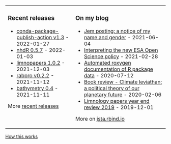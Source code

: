 
<table><tr><td valign="top">

### Recent releases
<!-- recent_releases starts -->
* [conda-package-publish-action v1.3](https://github.com/jsta/conda-package-publish-action/releases/tag/v1.3) - 2022-01-27
* [nhdR 0.5.7](https://github.com/jsta/nhdR/releases/tag/0.5.7) - 2022-01-03
* [limnopapers 1.0.2](https://github.com/limnopapers/limnopapers/releases/tag/1.0.2) - 2021-12-03
* [rabpro v0.2.2](https://github.com/VeinsOfTheEarth/rabpro/releases/tag/v0.2.2) - 2021-11-12
* [bathymetry 0.4](https://github.com/cont-limno/bathymetry/releases/tag/0.4) - 2021-11-11
<!-- recent_releases ends -->
More [recent releases](https://github.com/jsta/jsta/blob/main/releases.md)
</td><td valign="top">

### On my blog
<!-- blog starts -->
* [Jem posting: a notice of my name and gender](https://jsta.rbind.io/blog/jem-posting/) - 2021-06-04
* [Interpreting the new ESA Open Science policy](https://jsta.rbind.io/blog/esa-data-policy/) - 2021-02-28
* [Automated roxygen documentation of R package data](https://jsta.rbind.io/blog/automated-roxygen-documentation-of-r-package-data/) - 2020-07-12
* [Book review - Climate leviathan: a political theory of our planetary future](https://jsta.rbind.io/blog/climate-leviathan-a-polictical-theory-of-our-planetary-future/) - 2020-02-06
* [Limnology papers year end review 2019](https://jsta.rbind.io/blog/limnology-papers-year-end-review-with-a-python-twitter-rss-feed/) - 2019-12-01
<!-- blog ends -->
More on [jsta.rbind.io](https://jsta.rbind.io)
</td></tr></table>

<a href="https://simonwillison.net/2020/Jul/10/self-updating-profile-readme/">How this works</a>
